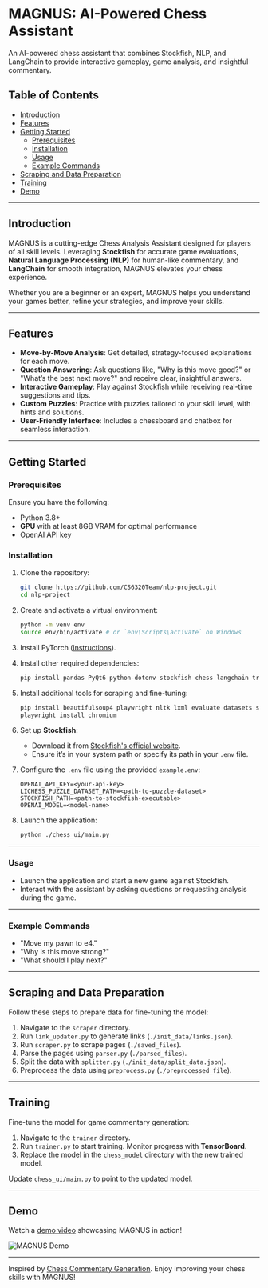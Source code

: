 # MAGNUS: AI-Powered Chess Assistant

An AI-powered chess assistant that combines Stockfish, NLP, and LangChain to provide interactive gameplay, game
analysis, and insightful commentary.

## Table of Contents

- [Introduction](#introduction)
- [Features](#features)
- [Getting Started](#getting-started)
    - [Prerequisites](#prerequisites)
    - [Installation](#installation)
    - [Usage](#usage)
    - [Example Commands](#example-commands)
- [Scraping and Data Preparation](#scraping-and-data-preparation)
- [Training](#training)
- [Demo](#demo)

---

## Introduction

MAGNUS is a cutting-edge Chess Analysis Assistant designed for players of all skill levels. Leveraging **Stockfish** for
accurate game evaluations, **Natural Language Processing (NLP)** for human-like commentary, and **LangChain** for smooth
integration, MAGNUS elevates your chess experience.

Whether you are a beginner or an expert, MAGNUS helps you understand your games better, refine your strategies, and
improve your skills.

---

## Features

- **Move-by-Move Analysis**: Get detailed, strategy-focused explanations for each move.
- **Question Answering**: Ask questions like, "Why is this move good?" or "What’s the best next move?" and receive
  clear, insightful answers.
- **Interactive Gameplay**: Play against Stockfish while receiving real-time suggestions and tips.
- **Custom Puzzles**: Practice with puzzles tailored to your skill level, with hints and solutions.
- **User-Friendly Interface**: Includes a chessboard and chatbox for seamless interaction.

---

## Getting Started

### Prerequisites

Ensure you have the following:

- Python 3.8+
- **GPU** with at least 8GB VRAM for optimal performance
- OpenAI API key

### Installation

1. Clone the repository:
    ```bash
    git clone https://github.com/CS6320Team/nlp-project.git
    cd nlp-project
    ```

2. Create and activate a virtual environment:
    ```bash
    python -m venv env
    source env/bin/activate # or `env\Scripts\activate` on Windows
    ```

3. Install PyTorch ([instructions](https://pytorch.org/get-started/locally/)).

4. Install other required dependencies:
    ```bash
    pip install pandas PyQt6 python-dotenv stockfish chess langchain transformers zstandard
    ```

5. Install additional tools for scraping and fine-tuning:
    ```bash
    pip install beautifulsoup4 playwright nltk lxml evaluate datasets sentencepiece rouge-score absl-py protobuf tensorboard
    playwright install chromium
    ```

6. Set up **Stockfish**:
    - Download it from [Stockfish's official website](https://stockfishchess.org/download/).
    - Ensure it’s in your system path or specify its path in your `.env` file.

7. Configure the `.env` file using the provided `example.env`:
    ```plaintext
    OPENAI_API_KEY=<your-api-key>
    LICHESS_PUZZLE_DATASET_PATH=<path-to-puzzle-dataset>
    STOCKFISH_PATH=<path-to-stockfish-executable>
    OPENAI_MODEL=<model-name>
    ```

8. Launch the application:
    ```bash
    python ./chess_ui/main.py
    ```

---

### Usage

- Launch the application and start a new game against Stockfish.
- Interact with the assistant by asking questions or requesting analysis during the game.

---

### Example Commands

- "Move my pawn to e4."
- "Why is this move strong?"
- "What should I play next?"

---

## Scraping and Data Preparation

Follow these steps to prepare data for fine-tuning the model:

1. Navigate to the `scraper` directory.
2. Run `link_updater.py` to generate links (`./init_data/links.json`).
3. Run `scraper.py` to scrape pages (`./saved_files`).
4. Parse the pages using `parser.py` (`./parsed_files`).
5. Split the data with `splitter.py` (`./init_data/split_data.json`).
6. Preprocess the data using `preprocess.py` (`./preprocessed_file`).

---

## Training

Fine-tune the model for game commentary generation:

1. Navigate to the `trainer` directory.
2. Run `trainer.py` to start training. Monitor progress with **TensorBoard**.
3. Replace the model in the `chess_model` directory with the new trained model.

Update `chess_ui/main.py` to point to the updated model.

---

## Demo

Watch a [demo video](https://www.youtube.com/watch?v=BqDGz8EystM) showcasing MAGNUS in action!

![MAGNUS Demo](https://img.youtube.com/vi/BqDGz8EystM/0.jpg)

---

Inspired by [Chess Commentary Generation](https://github.com/harsh19/ChessCommentaryGeneration). Enjoy improving your
chess skills with MAGNUS!
